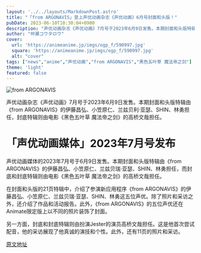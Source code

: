 ```yaml
---
layout: '../../layouts/MarkdownPost.astro'
title: "「from ARGONAVIS」登上声优动画杂志《声优动画》6月号封面和头版！"
pubDate: 2023-06-10T10:30:04+0900
description: "声优动画杂志《声优动画》7月号于2023年6月9日发售。本期封面和头版特辑由《from ARGONAVIS》的伊藤昌弘、小笠原仁、兰兹贝利·亚瑟、SHIN、林勇担任，封底特辑则由电影《黑色五叶草 魔法帝之剑》的高桥文哉担任。"
author: "仲瀬コウタロウ"
cover:
  url: 'https://animeanime.jp/imgs/ogp_f/590997.jpg'
  square: 'https://animeanime.jp/imgs/ogp_f/590997.jpg'
  alt: "cover"
tags: ["news","anime","声优动画","from ARGONAVIS","黑色五叶草 魔法帝之剑"]
theme: 'light'
featured: false
---
```


![from ARGONAVIS](https://animeanime.jp/imgs/ogp_f/590997.jpg)

声优动画杂志《声优动画》7月号于2023年6月9日发售。本期封面和头版特辑由《from ARGONAVIS》的伊藤昌弘、小笠原仁、兰兹贝利·亚瑟、SHIN、林勇担任，封底特辑则由电影《黑色五叶草 魔法帝之剑》的高桥文哉担任。

# 「声优动画媒体」2023年7月号发布

声优动画媒体的2023年7月号于6月9日发售。本期封面和头版特辑由《from ARGONAVIS》的伊藤昌弘、小笠原仁、兰兹贝瑞·亚瑟、SHIN、林勇担任，而封底和封底特辑则由电影《黑色五叶草 魔法帝之剑》的高桥文哉担任。

在封面和头版的21页特辑中，介绍了参演新应用程序《from ARGONAVIS》的伊藤昌弘、小笠原仁、兰兹贝瑞·亚瑟、SHIN、林勇这五位声优。除了照片和采访之外，还介绍了作品和活动报告。此外，《from ARGONAVIS》的五位声优还在Animate限定版上以不同的照片装饰了封面。

另一方面，封底和封底特辑则由扮演Jester的演员高桥文哉担任。这是他首次尝试配音，他的采访展现了他真诚的演技和个性。此外，还有11页的照片和采访。

  [原文地址](https://animeanime.jp/article/2023/06/10/77840.html)
